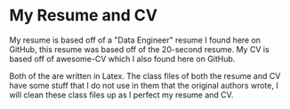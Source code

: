 # My Resume and CV
My resume is based off of a "Data Engineer" resume I found here on GitHub, this resume was based off of the 20-second resume. My CV is based off of awesome-CV which I also found here on GitHub.

Both of the are written in Latex. The class files of both the resume and CV have some stuff that I do not use in them that the original authors wrote, I will clean these class files up as I perfect my resume and CV.
